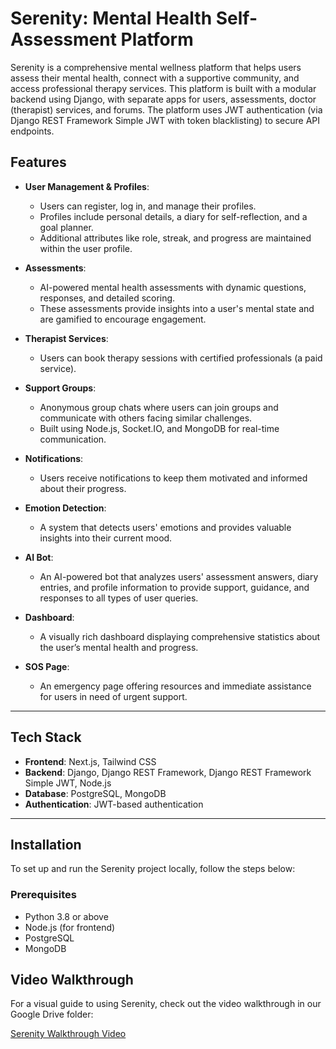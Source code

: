 # Serenity: Mental Health Self-Assessment Platform

Serenity is a comprehensive mental wellness platform that helps users assess their mental health, connect with a supportive community, and access professional therapy services. This platform is built with a modular backend using Django, with separate apps for users, assessments, doctor (therapist) services, and forums. The platform uses JWT authentication (via Django REST Framework Simple JWT with token blacklisting) to secure API endpoints.

## Features

- **User Management & Profiles**: 
  - Users can register, log in, and manage their profiles.
  - Profiles include personal details, a diary for self-reflection, and a goal planner.
  - Additional attributes like role, streak, and progress are maintained within the user profile.
  
- **Assessments**: 
  - AI-powered mental health assessments with dynamic questions, responses, and detailed scoring.
  - These assessments provide insights into a user's mental state and are gamified to encourage engagement.

- **Therapist Services**: 
  - Users can book therapy sessions with certified professionals (a paid service).
  
- **Support Groups**:
  - Anonymous group chats where users can join groups and communicate with others facing similar challenges. 
  - Built using Node.js, Socket.IO, and MongoDB for real-time communication.

- **Notifications**: 
  - Users receive notifications to keep them motivated and informed about their progress.

- **Emotion Detection**: 
  - A system that detects users' emotions and provides valuable insights into their current mood.

- **AI Bot**: 
  - An AI-powered bot that analyzes users' assessment answers, diary entries, and profile information to provide support, guidance, and responses to all types of user queries.

- **Dashboard**: 
  - A visually rich dashboard displaying comprehensive statistics about the user’s mental health and progress.

- **SOS Page**: 
  - An emergency page offering resources and immediate assistance for users in need of urgent support.

---

## Tech Stack

- **Frontend**: Next.js, Tailwind CSS
- **Backend**: Django, Django REST Framework, Django REST Framework Simple JWT, Node.js
- **Database**: PostgreSQL, MongoDB
- **Authentication**: JWT-based authentication

---

## Installation

To set up and run the Serenity project locally, follow the steps below:

### Prerequisites

- Python 3.8 or above
- Node.js (for frontend)
- PostgreSQL
- MongoDB

## Video Walkthrough

For a visual guide to using Serenity, check out the video walkthrough in our Google Drive folder:

[Serenity Walkthrough Video](https://drive.google.com/drive/folders/1STPNVq4laALlCuMeDSrOCZU8tQkJk39M?usp=drive_link)
